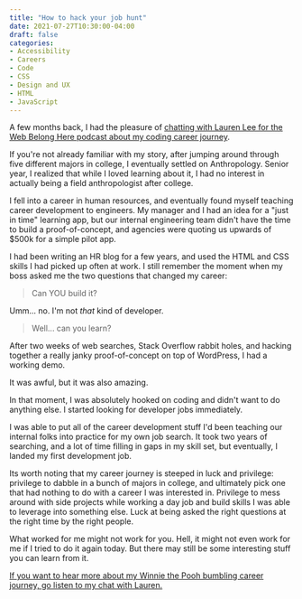 ```yaml
---
title: "How to hack your job hunt"
date: 2021-07-27T10:30:00-04:00
draft: false
categories:
- Accessibility
- Careers
- Code
- CSS
- Design and UX
- HTML
- JavaScript
---
```


A few months back, I had the pleasure of [chatting with Lauren Lee for the Web Belong Here podcast about my coding career journey](https://webelongpodcast.com/episodes/chris-ferdinandi-how-to-hack-your-job-hunt.html).

If you're not already familiar with my story, after jumping around through five different majors in college, I eventually settled on Anthropology. Senior year, I realized that while I loved learning about it, I had no interest in actually being a field anthropologist after college.

I fell into a career in human resources, and eventually found myself teaching career development to engineers. My manager and I had an idea for a "just in time" learning app, but our internal engineering team didn't have the time to build a proof-of-concept, and agencies were quoting us upwards of $500k for a simple pilot app.

I had been writing an HR blog for a few years, and used the HTML and CSS skills I had picked up often at work. I still remember the moment when my boss asked me the two questions that changed my career:

> Can YOU build it?

Umm... no. I'm not _that_ kind of developer.

> Well... can you learn?

After two weeks of web searches, Stack Overflow rabbit holes, and hacking together a really janky proof-of-concept on top of WordPress, I had a working demo.

It was awful, but it was also amazing.

In that moment, I was absolutely hooked on coding and didn't want to do anything else. I started looking for developer jobs immediately.

I was able to put all of the career development stuff I'd been teaching our internal folks into practice for my own job search. It took two years of searching, and a lot of time filling in gaps in my skill set, but eventually, I landed my first development job.

Its worth noting that my career journey is steeped in luck and privilege: privilege to dabble in a bunch of majors in college, and ultimately pick one that had nothing to do with a career I was interested in. Privilege to mess around with side projects while working a day job and build skills I was able to leverage into something else. Luck at being asked the right questions at the right time by the right people.

What worked for me might not work for you. Hell, it might not even work for me if I tried to do it again today. But there may still be some interesting stuff you can learn from it.

[If you want to hear more about my Winnie the Pooh bumbling career journey, go listen to my chat with Lauren.](https://webelongpodcast.com/episodes/chris-ferdinandi-how-to-hack-your-job-hunt.html)